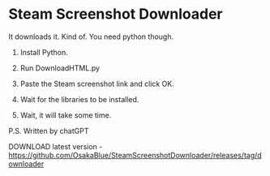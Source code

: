 # Steam Screenshot Downloader
It downloads it. Kind of. You need python though.


1. Install Python.

2. Run DownloadHTML.py

3. Paste the Steam screenshot link and click OK.

4. Wait for the libraries to be installed.

5. Wait, it will take some time.

P.S. Written by chatGPT


DOWNLOAD latest version - https://github.com/OsakaBlue/SteamScreenshotDownloader/releases/tag/downloader
